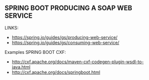 ## SPRING BOOT PRODUCING A SOAP WEB SERVICE

LINKS:

* https://spring.io/guides/gs/producing-web-service/
* https://spring.io/guides/gs/consuming-web-service/


Examples SPRING BOOT CXF:

* http://cxf.apache.org/docs/maven-cxf-codegen-plugin-wsdl-to-java.html
* http://cxf.apache.org/docs/springboot.html 